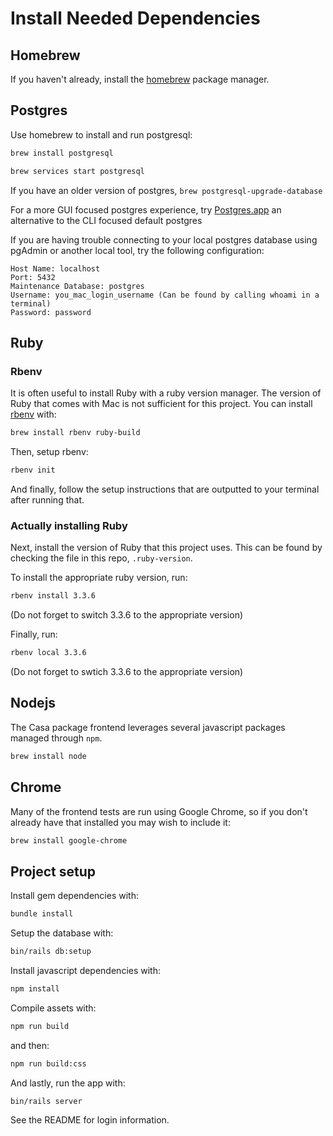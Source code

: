 # Install Needed Dependencies

## Homebrew

If you haven't already, install the [homebrew](https://brew.sh/) package manager.

## Postgres

Use homebrew to install and run postgresql:

```bash
brew install postgresql
```

```bash
brew services start postgresql
```

If you have an older version of postgres, `brew postgresql-upgrade-database`

For a more GUI focused postgres experience, try [Postgres.app](https://postgresapp.com/) an alternative to the CLI focused default postgres

If you are having trouble connecting to your local postgres database using pgAdmin or another local tool, try the following configuration:  

```
Host Name: localhost
Port: 5432
Maintenance Database: postgres
Username: you_mac_login_username (Can be found by calling whoami in a terminal)
Password: password
```

## Ruby

### Rbenv

It is often useful to install Ruby with a ruby version manager. The version of Ruby that comes with Mac is not sufficient
for this project. You can install [rbenv](https://github.com/rbenv/rbenv) with:

```bash
brew install rbenv ruby-build
```

Then, setup rbenv:

```bash
rbenv init
```

And finally, follow the setup instructions that are outputted to your terminal after running that.

### Actually installing Ruby

Next, install the version of Ruby that this project uses. This can be found by checking the file in this repo, `.ruby-version`.

To install the appropriate ruby version, run:

```bash
rbenv install 3.3.6
```

(Do not forget to switch 3.3.6 to the appropriate version)

Finally, run:

```bash
rbenv local 3.3.6
```
(Do not forget to swtich 3.3.6 to the appropriate version)

## Nodejs

The Casa package frontend leverages several javascript packages managed through `npm`.

```bash
brew install node
```

## Chrome
Many of the frontend tests are run using Google Chrome, so if you don't already have that installed you may wish to include it:

```bash
brew install google-chrome
```

## Project setup

Install gem dependencies with:

```bash
bundle install
```

Setup the database with:

```bash
bin/rails db:setup
```

Install javascript dependencies with:
```bash
npm install
```

Compile assets with:

```bash
npm run build
```

and then:

```bash
npm run build:css
```

And lastly, run the app with:

```bash
bin/rails server
```

See the README for login information.
